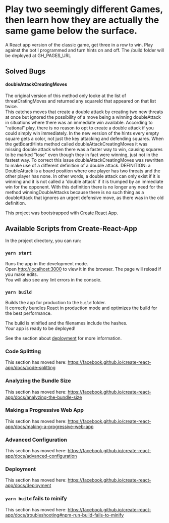 # Play two seemingly different Games, then learn how they are actually the same game below the surface.
A React app version of the classic game, get three in a row to win.
Play against the bot I programmed and turn hints on and off.
The /build folder will be deployed at GH_PAGES_URL


## Solved Bugs
#### doubleAttackCreatingMoves
The original version of this method only looke at the list of threatCratingMoves and returned any squareId that appeared on that list twice.  
This catches moves that create a double attack by creating two new threats at once but ignored the possibility of a move being a winning doubleAttack
in situations where there was an immediate win available.  According to "rational" play, there is no reason to opt to create a double attack if 
you could simply win immediately.  In the new version of the hints every empty square gets a color, not just the key attacking and defending squares.
When the getBoardHints method called doubleAttackCreatingMoves it was missing double attack when there was a faster way to win, causing squares to be marked "lose" even though they in fact were winning, just not in the fastest way. 
To correct this issue doubleAttackCreatingMoves was rewritten to make use of a different definition of a double attack.  DEFINITION: a DoubleAttack is a board position where one player has two threats and the other player has none.  In other words, a double attack can only exist if it is winning and it is not called a 'double attack' if it is trumped by an immediate win for the opponent.  With this definition there is no longer any need for the method 
winningDoubleAttacks because there is no such thing as a doubleAttack that ignores an urgent defensive move, as there was in the old definition. 
    


This project was bootstrapped with [Create React App](https://github.com/facebook/create-react-app).

## Available Scripts from Create-React-App

In the project directory, you can run:

### `yarn start`

Runs the app in the development mode.<br />
Open [http://localhost:3000](http://localhost:3000) to view it in the browser.
The page will reload if you make edits.<br />
You will also see any lint errors in the console.

### `yarn build`

Builds the app for production to the `build` folder.<br />
It correctly bundles React in production mode and optimizes the build for the best performance.

The build is minified and the filenames include the hashes.<br />
Your app is ready to be deployed!

See the section about [deployment](https://facebook.github.io/create-react-app/docs/deployment) for more information.







### Code Splitting

This section has moved here: https://facebook.github.io/create-react-app/docs/code-splitting

### Analyzing the Bundle Size

This section has moved here: https://facebook.github.io/create-react-app/docs/analyzing-the-bundle-size

### Making a Progressive Web App

This section has moved here: https://facebook.github.io/create-react-app/docs/making-a-progressive-web-app

### Advanced Configuration

This section has moved here: https://facebook.github.io/create-react-app/docs/advanced-configuration

### Deployment

This section has moved here: https://facebook.github.io/create-react-app/docs/deployment

### `yarn build` fails to minify

This section has moved here: https://facebook.github.io/create-react-app/docs/troubleshooting#npm-run-build-fails-to-minify
